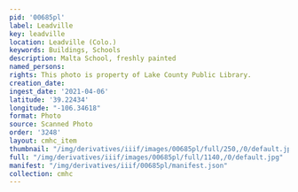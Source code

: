 ```yaml
---
pid: '00685pl'
label: Leadville
key: leadville
location: Leadville (Colo.)
keywords: Buildings, Schools
description: Malta School, freshly painted
named_persons: 
rights: This photo is property of Lake County Public Library.
creation_date: 
ingest_date: '2021-04-06'
latitude: '39.22434'
longitude: "-106.34618"
format: Photo
source: Scanned Photo
order: '3248'
layout: cmhc_item
thumbnail: "/img/derivatives/iiif/images/00685pl/full/250,/0/default.jpg"
full: "/img/derivatives/iiif/images/00685pl/full/1140,/0/default.jpg"
manifest: "/img/derivatives/iiif/00685pl/manifest.json"
collection: cmhc
---
```

